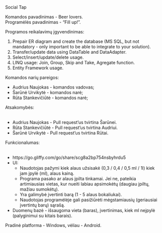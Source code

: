 Social Tap

Komandos pavadinimas - Beer lovers.<br>
Programėlės pavadinimas - “Fill up!”.<br>


<p>Programos reikalavimų įgyvendinimas:</p>

<ol>
<li>Prepair ER diagram and create the database (MS SQL, but not mandatory - only important to be able to integrate to your solution).</li>
<li>Transfer/update data using DataTable and DataAdapter.</li>
<li>Select/insert/update/delete usage.</li>
<li>LINQ usage: Join, Group, Skip and Take, Agregate function.</li>
<li>Entity Framework usage.</li>
</ol>


Komandos narių pareigos:
<ul>
  <li>Audrius Naujokas - komandos vadovas;</li>
  <li>Šarūnė Urvikytė - komandos narė;</li>
  <li>Rūta Stankevičiūtė - komandos narė;</li>
</ul>
Atsakomybės:
<ul><br>
  <li>Audrius Naujokas - Pull request’us tvirtina Šarūnei.</li>
  <li>Rūta Stankevičiūtė - Pull request’us tvirtina Audriui.</li>
  <li>Šarūnė Urvikytė - Pull request’us tvirtina Rūtai.</li>
</ul>
Funkcionalumas:
<ul><br>
  <li>https://go.gliffy.com/go/share/scg8a2bp754nsbyhrdu5</li>
  <li>UI:
  <ul>
    <li>Naudotojas pažymi kiek alaus užsisakė (0,3 / 0,4 / 0,5 ml / 1l) kiek jam įpylė (ml), alaus kainą.</li>
    <li>Programa pasako ar alaus įpilta tinkamai. Jei ne, pateikia artimiausias vietas, kur nueiti labiau apsimokėtų (daugiau įpiltų, mažiau sumokėtų). </li>
    <li>Yra galimybė įvertinti barą (1 - 5 alaus bokaliukai). </li>
    <li>Naudotojas programėlėje gali pasižiūrėti mėgstamiausių (geriausiai įvertintų barų) sąrašą.</li>
  </ul>
  <li>Duomenų bazė - išsaugoma vieta (baras), įvertinimas, kiek ml neįpylė (palyginimui su kitais barais).</li>
</ul>

Pradinė platforma - Windows, vėliau - Android.
